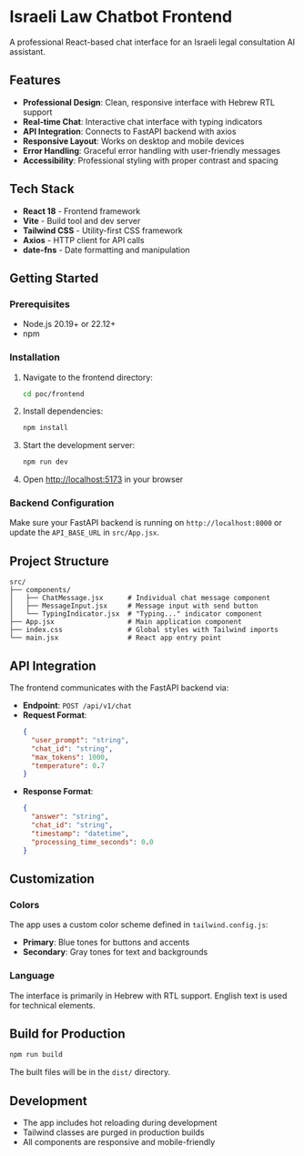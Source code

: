 # Israeli Law Chatbot Frontend

A professional React-based chat interface for an Israeli legal consultation AI assistant.

## Features

- **Professional Design**: Clean, responsive interface with Hebrew RTL support
- **Real-time Chat**: Interactive chat interface with typing indicators
- **API Integration**: Connects to FastAPI backend with axios
- **Responsive Layout**: Works on desktop and mobile devices
- **Error Handling**: Graceful error handling with user-friendly messages
- **Accessibility**: Professional styling with proper contrast and spacing

## Tech Stack

- **React 18** - Frontend framework
- **Vite** - Build tool and dev server
- **Tailwind CSS** - Utility-first CSS framework
- **Axios** - HTTP client for API calls
- **date-fns** - Date formatting and manipulation

## Getting Started

### Prerequisites

- Node.js 20.19+ or 22.12+
- npm

### Installation

1. Navigate to the frontend directory:
   ```bash
   cd poc/frontend
   ```

2. Install dependencies:
   ```bash
   npm install
   ```

3. Start the development server:
   ```bash
   npm run dev
   ```

4. Open [http://localhost:5173](http://localhost:5173) in your browser

### Backend Configuration

Make sure your FastAPI backend is running on `http://localhost:8000` or update the `API_BASE_URL` in `src/App.jsx`.

## Project Structure

```
src/
├── components/
│   ├── ChatMessage.jsx      # Individual chat message component
│   ├── MessageInput.jsx     # Message input with send button
│   └── TypingIndicator.jsx  # "Typing..." indicator component
├── App.jsx                  # Main application component
├── index.css                # Global styles with Tailwind imports
└── main.jsx                 # React app entry point
```

## API Integration

The frontend communicates with the FastAPI backend via:

- **Endpoint**: `POST /api/v1/chat`
- **Request Format**:
  ```json
  {
    "user_prompt": "string",
    "chat_id": "string",
    "max_tokens": 1000,
    "temperature": 0.7
  }
  ```
- **Response Format**:
  ```json
  {
    "answer": "string",
    "chat_id": "string",
    "timestamp": "datetime",
    "processing_time_seconds": 0.0
  }
  ```

## Customization

### Colors

The app uses a custom color scheme defined in `tailwind.config.js`:
- **Primary**: Blue tones for buttons and accents
- **Secondary**: Gray tones for text and backgrounds

### Language

The interface is primarily in Hebrew with RTL support. English text is used for technical elements.

## Build for Production

```bash
npm run build
```

The built files will be in the `dist/` directory.

## Development

- The app includes hot reloading during development
- Tailwind classes are purged in production builds
- All components are responsive and mobile-friendly